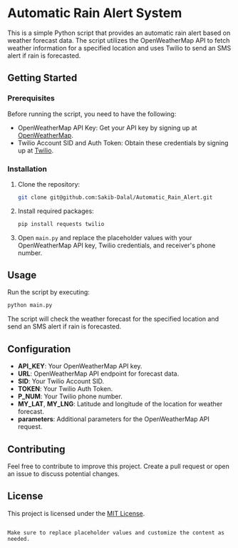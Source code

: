 # Automatic Rain Alert System

This is a simple Python script that provides an automatic rain alert based on weather forecast data. The script utilizes the OpenWeatherMap API to fetch weather information for a specified location and uses Twilio to send an SMS alert if rain is forecasted.

## Getting Started

### Prerequisites

Before running the script, you need to have the following:

- OpenWeatherMap API Key: Get your API key by signing up at [OpenWeatherMap](https://openweathermap.org/).
- Twilio Account SID and Auth Token: Obtain these credentials by signing up at [Twilio](https://www.twilio.com/).

### Installation

1. Clone the repository:

    ```bash
    git clone git@github.com:Sakib-Dalal/Automatic_Rain_Alert.git
    ```

2. Install required packages:

    ```bash
    pip install requests twilio
    ```

3. Open `main.py` and replace the placeholder values with your OpenWeatherMap API key, Twilio credentials, and receiver's phone number.

## Usage

Run the script by executing:

```bash
python main.py
```

The script will check the weather forecast for the specified location and send an SMS alert if rain is forecasted.

## Configuration

- **API_KEY**: Your OpenWeatherMap API key.
- **URL**: OpenWeatherMap API endpoint for forecast data.
- **SID**: Your Twilio Account SID.
- **TOKEN**: Your Twilio Auth Token.
- **P_NUM**: Your Twilio phone number.
- **MY_LAT**, **MY_LNG**: Latitude and longitude of the location for weather forecast.
- **parameters**: Additional parameters for the OpenWeatherMap API request.

## Contributing

Feel free to contribute to improve this project. Create a pull request or open an issue to discuss potential changes.

## License

This project is licensed under the [MIT License](LICENSE).
```

Make sure to replace placeholder values and customize the content as needed.

